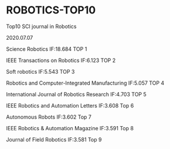 # ROBOTICS-TOP10
Top10 SCI journal in Robotics

2020.07.07

Science Robotics IF:18.684  TOP 1

IEEE Transactions on Robotics IF:6.123 TOP 2

Soft robotics IF:5.543 TOP 3

Robotics and Computer-Integrated Manufacturing IF:5.057 TOP 4

International Journal of Robotics Research IF:4.703 TOP 5

IEEE Robotics and Automation Letters IF:3.608 Top 6

Autonomous Robots IF:3.602 Top 7

IEEE Robotics & Automation Magazine IF:3.591 Top 8

Journal of Field Robotics IF:3.581 Top 9

